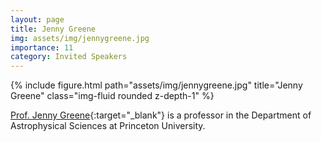 ```yaml
---
layout: page
title: Jenny Greene
img: assets/img/jennygreene.jpg
importance: 11
category: Invited Speakers
---
```


<div class="row">
    <div class="col-sm mt-3 mt-md-0">
        {% include figure.html path="assets/img/jennygreene.jpg" title="Jenny Greene" class="img-fluid rounded z-depth-1" %}
    </div>
</div>

[Prof. Jenny Greene](https://crispygreene.wixsite.com/jenny){:target="_blank"} is a professor in the Department of Astrophysical Sciences at Princeton University.